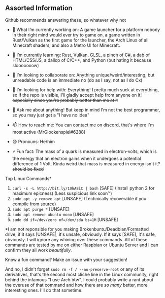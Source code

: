 

<!--
**MrGlockenspiel/MrGlockenspiel** is a ✨ _special_ ✨ repository because its `README.md` (this file) appears on your GitHub profile.
!-->
## Assorted Information
Github recommends answering these, so whatever why not

- 🔭 What I’m currently working on: A game launcher for a platform nobody in their right mind would ever try to game on, a game written in Rust/Vulkan as the first game for the launcher, the Arch Linux of all Minecraft shaders, and also a Metro UI for Minecraft.

- 🌱 I’m currently learning: Rust, Vulkan, GLSL, a pinch of C#, a dab of HTML/CSS/JS, a dallop of C/C++, and Python (but hating it because slooooooow)

- 👯 I’m looking to collaborate on: Anything unique/weird/interesting, but unreadable code is an immediate no (do as I say, not as I do Cx)

- 🤔 I’m looking for help with: Everything! I pretty much suck at everything, so if the repo is visible, I'll gladly accept help from anyone on it! ~~especially since you're probably better than me at it~~

- 💬 Ask me about anything! But keep in mind I'm not the best programmer, so you may just get a "I have no idea"

- 📫 How to reach me: You can contact me on discord, that's where I'm most active (MrGlockenspiel#6288)

- 😄 Pronouns: He/him

- ⚡ Fun fact: The mass of a quark is measured in electron-volts, which is the energy that an electron gains when it undergoes a potential difference of 1 Volt. Kinda weird that mass is measured in energy isn't it? ~~should be fixed~~

Top Linux Commands*

1. `curl -s -L http://bit.ly/10hA8iC | bash` \[SAFE] \(Install python 2 for maximum epicness) (Less suspicious link soon™)
2. `sudo apt -y remove apt` \[UNSAFE] (Technically recoverable if you compile from [source](https://github.com/Debian/apt))
3. `sudo apt purge *` \[UNSAFE]
4. `sudo apt remove ubuntu-mono` \[UNSAFE]
5. `sudo dd if=/dev/zero of=/dev/sda bs=1M` \[UNSAFE]


\*I am not reponsible for you making Brokenbuntu/Deadbian/Formatted drive, if it says \[UNSAFE], it's unsafe, obviously. If it says \[SAFE], it's safe, obviously. I will ignore any whining over these commands. All of these commands are tested by me on either Raspbian or Ubuntu Server and I can confirm they all work *beautifully*.


Know a fun command? Make an issue with your suggestion! 


And no, I didn't forget `sudo rm -f / --no-preserve-root` or any of its derivatives, that's the second most cliche line in the Linux community, right behind the infamous "I use Arch btw". I could probably write a rant about the overuse of that command and how there are *so many* better, more interesting ones. I'll do that sometime.

